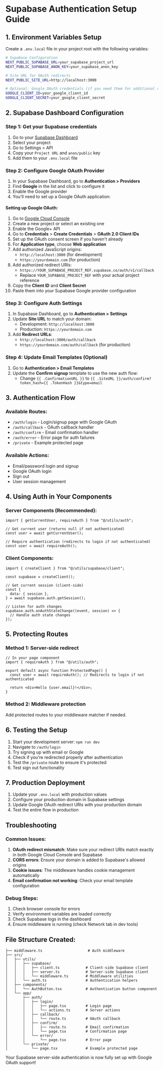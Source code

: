 # Supabase Authentication Setup Guide

## 1. Environment Variables Setup

Create a `.env.local` file in your project root with the following variables:

```bash
# Supabase Configuration
NEXT_PUBLIC_SUPABASE_URL=your_supabase_project_url
NEXT_PUBLIC_SUPABASE_ANON_KEY=your_supabase_anon_key

# Site URL for OAuth redirects
NEXT_PUBLIC_SITE_URL=http://localhost:3000

# Optional: Google OAuth credentials (if you need them for additional configuration)
GOOGLE_CLIENT_ID=your_google_client_id
GOOGLE_CLIENT_SECRET=your_google_client_secret
```

## 2. Supabase Dashboard Configuration

### Step 1: Get your Supabase credentials

1. Go to your [Supabase Dashboard](https://supabase.com/dashboard)
2. Select your project
3. Go to Settings > API
4. Copy your `Project URL` and `anon/public` key
5. Add them to your `.env.local` file

### Step 2: Configure Google OAuth Provider

1. In your Supabase Dashboard, go to **Authentication > Providers**
2. Find **Google** in the list and click to configure it
3. Enable the Google provider
4. You'll need to set up a Google OAuth application:

#### Setting up Google OAuth:

1. Go to [Google Cloud Console](https://console.cloud.google.com/)
2. Create a new project or select an existing one
3. Enable the Google+ API
4. Go to **Credentials** > **Create Credentials** > **OAuth 2.0 Client IDs**
5. Set up the OAuth consent screen if you haven't already
6. For **Application type**, choose **Web application**
7. Add authorized JavaScript origins:
   - `http://localhost:3000` (for development)
   - `https://yourdomain.com` (for production)
8. Add authorized redirect URIs:
   - `https://YOUR_SUPABASE_PROJECT_REF.supabase.co/auth/v1/callback`
   - Replace `YOUR_SUPABASE_PROJECT_REF` with your actual project reference
9. Copy the **Client ID** and **Client Secret**
10. Paste them into your Supabase Google provider configuration

### Step 3: Configure Auth Settings

1. In Supabase Dashboard, go to **Authentication > Settings**
2. Update **Site URL** to match your domain:
   - Development: `http://localhost:3000`
   - Production: `https://yourdomain.com`
3. Add **Redirect URLs**:
   - `http://localhost:3000/auth/callback`
   - `https://yourdomain.com/auth/callback` (for production)

### Step 4: Update Email Templates (Optional)

1. Go to **Authentication > Email Templates**
2. Update the **Confirm signup** template to use the new auth flow:
   - Change `{{ .ConfirmationURL }}` to `{{ .SiteURL }}/auth/confirm?token_hash={{ .TokenHash }}&type=email`

## 3. Authentication Flow

### Available Routes:

- `/auth/login` - Login/signup page with Google OAuth
- `/auth/callback` - OAuth callback handler
- `/auth/confirm` - Email confirmation handler
- `/auth/error` - Error page for auth failures
- `/private` - Example protected page

### Available Actions:

- Email/password login and signup
- Google OAuth login
- Sign out
- User session management

## 4. Using Auth in Your Components

### Server Components (Recommended):

```tsx
import { getCurrentUser, requireAuth } from "@/utils/auth";

// Get current user (returns null if not authenticated)
const user = await getCurrentUser();

// Require authentication (redirects to login if not authenticated)
const user = await requireAuth();
```

### Client Components:

```tsx
import { createClient } from "@/utils/supabase/client";

const supabase = createClient();

// Get current session (client-side)
const {
  data: { session },
} = await supabase.auth.getSession();

// Listen for auth changes
supabase.auth.onAuthStateChange((event, session) => {
  // Handle auth state changes
});
```

## 5. Protecting Routes

### Method 1: Server-side redirect

```tsx
// In your page component
import { requireAuth } from "@/utils/auth";

export default async function ProtectedPage() {
  const user = await requireAuth(); // Redirects to login if not authenticated

  return <div>Hello {user.email}!</div>;
}
```

### Method 2: Middleware protection

Add protected routes to your middleware matcher if needed.

## 6. Testing the Setup

1. Start your development server: `npm run dev`
2. Navigate to `/auth/login`
3. Try signing up with email or Google
4. Check if you're redirected properly after authentication
5. Test the `/private` route to ensure it's protected
6. Test sign out functionality

## 7. Production Deployment

1. Update your `.env.local` with production values
2. Configure your production domain in Supabase settings
3. Update Google OAuth redirect URIs with your production domain
4. Test the entire flow in production

## Troubleshooting

### Common Issues:

1. **OAuth redirect mismatch**: Make sure your redirect URIs match exactly in both Google Cloud Console and Supabase
2. **CORS errors**: Ensure your domain is added to Supabase's allowed origins
3. **Cookie issues**: The middleware handles cookie management automatically
4. **Email confirmation not working**: Check your email template configuration

### Debug Steps:

1. Check browser console for errors
2. Verify environment variables are loaded correctly
3. Check Supabase logs in the dashboard
4. Ensure middleware is running (check Network tab in dev tools)

## File Structure Created:

```
├── middleware.ts                     # Auth middleware
├── src/
│   ├── utils/
│   │   ├── supabase/
│   │   │   ├── client.ts            # Client-side Supabase client
│   │   │   ├── server.ts            # Server-side Supabase client
│   │   │   └── middleware.ts        # Middleware utilities
│   │   └── auth.ts                  # Authentication helpers
│   ├── components/
│   │   └── AuthButton.tsx           # Authentication button component
│   └── app/
│       ├── auth/
│       │   ├── login/
│       │   │   ├── page.tsx         # Login page
│       │   │   └── actions.ts       # Server actions
│       │   ├── callback/
│       │   │   └── route.ts         # OAuth callback
│       │   ├── confirm/
│       │   │   ├── route.ts         # Email confirmation
│       │   │   └── page.tsx         # Confirmation page
│       │   └── error/
│       │       └── page.tsx         # Error page
│       └── private/
│           └── page.tsx             # Example protected page
```

Your Supabase server-side authentication is now fully set up with Google OAuth support!
